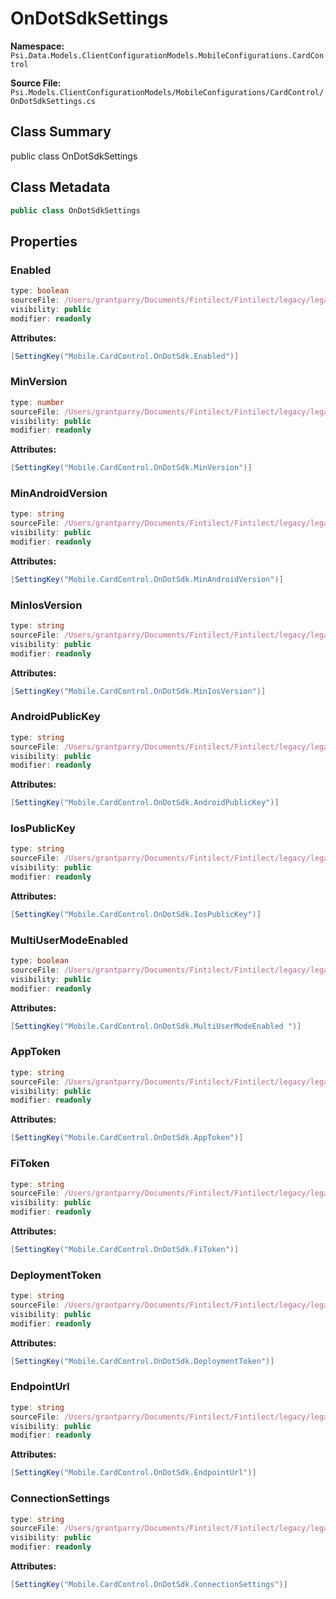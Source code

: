 # OnDotSdkSettings

**Namespace:** `Psi.Data.Models.ClientConfigurationModels.MobileConfigurations.CardControl`

**Source File:** `Psi.Models.ClientConfigurationModels/MobileConfigurations/CardControl/OnDotSdkSettings.cs`

## Class Summary

public class OnDotSdkSettings

## Class Metadata

```typescript
public class OnDotSdkSettings
```

## Properties

### Enabled

```typescript
type: boolean
sourceFile: /Users/grantparry/Documents/Fintilect/Fintilect/legacy/legacy-apis/Psi.Models.ClientConfigurationModels/MobileConfigurations/CardControl/OnDotSdkSettings.cs
visibility: public
modifier: readonly
```

**Attributes:**
```csharp
[SettingKey("Mobile.CardControl.OnDotSdk.Enabled")]
```

### MinVersion

```typescript
type: number
sourceFile: /Users/grantparry/Documents/Fintilect/Fintilect/legacy/legacy-apis/Psi.Models.ClientConfigurationModels/MobileConfigurations/CardControl/OnDotSdkSettings.cs
visibility: public
modifier: readonly
```

**Attributes:**
```csharp
[SettingKey("Mobile.CardControl.OnDotSdk.MinVersion")]
```

### MinAndroidVersion

```typescript
type: string
sourceFile: /Users/grantparry/Documents/Fintilect/Fintilect/legacy/legacy-apis/Psi.Models.ClientConfigurationModels/MobileConfigurations/CardControl/OnDotSdkSettings.cs
visibility: public
modifier: readonly
```

**Attributes:**
```csharp
[SettingKey("Mobile.CardControl.OnDotSdk.MinAndroidVersion")]
```

### MinIosVersion

```typescript
type: string
sourceFile: /Users/grantparry/Documents/Fintilect/Fintilect/legacy/legacy-apis/Psi.Models.ClientConfigurationModels/MobileConfigurations/CardControl/OnDotSdkSettings.cs
visibility: public
modifier: readonly
```

**Attributes:**
```csharp
[SettingKey("Mobile.CardControl.OnDotSdk.MinIosVersion")]
```

### AndroidPublicKey

```typescript
type: string
sourceFile: /Users/grantparry/Documents/Fintilect/Fintilect/legacy/legacy-apis/Psi.Models.ClientConfigurationModels/MobileConfigurations/CardControl/OnDotSdkSettings.cs
visibility: public
modifier: readonly
```

**Attributes:**
```csharp
[SettingKey("Mobile.CardControl.OnDotSdk.AndroidPublicKey")]
```

### IosPublicKey

```typescript
type: string
sourceFile: /Users/grantparry/Documents/Fintilect/Fintilect/legacy/legacy-apis/Psi.Models.ClientConfigurationModels/MobileConfigurations/CardControl/OnDotSdkSettings.cs
visibility: public
modifier: readonly
```

**Attributes:**
```csharp
[SettingKey("Mobile.CardControl.OnDotSdk.IosPublicKey")]
```

### MultiUserModeEnabled

```typescript
type: boolean
sourceFile: /Users/grantparry/Documents/Fintilect/Fintilect/legacy/legacy-apis/Psi.Models.ClientConfigurationModels/MobileConfigurations/CardControl/OnDotSdkSettings.cs
visibility: public
modifier: readonly
```

**Attributes:**
```csharp
[SettingKey("Mobile.CardControl.OnDotSdk.MultiUserModeEnabled ")]
```

### AppToken

```typescript
type: string
sourceFile: /Users/grantparry/Documents/Fintilect/Fintilect/legacy/legacy-apis/Psi.Models.ClientConfigurationModels/MobileConfigurations/CardControl/OnDotSdkSettings.cs
visibility: public
modifier: readonly
```

**Attributes:**
```csharp
[SettingKey("Mobile.CardControl.OnDotSdk.AppToken")]
```

### FiToken

```typescript
type: string
sourceFile: /Users/grantparry/Documents/Fintilect/Fintilect/legacy/legacy-apis/Psi.Models.ClientConfigurationModels/MobileConfigurations/CardControl/OnDotSdkSettings.cs
visibility: public
modifier: readonly
```

**Attributes:**
```csharp
[SettingKey("Mobile.CardControl.OnDotSdk.FiToken")]
```

### DeploymentToken

```typescript
type: string
sourceFile: /Users/grantparry/Documents/Fintilect/Fintilect/legacy/legacy-apis/Psi.Models.ClientConfigurationModels/MobileConfigurations/CardControl/OnDotSdkSettings.cs
visibility: public
modifier: readonly
```

**Attributes:**
```csharp
[SettingKey("Mobile.CardControl.OnDotSdk.DeploymentToken")]
```

### EndpointUrl

```typescript
type: string
sourceFile: /Users/grantparry/Documents/Fintilect/Fintilect/legacy/legacy-apis/Psi.Models.ClientConfigurationModels/MobileConfigurations/CardControl/OnDotSdkSettings.cs
visibility: public
modifier: readonly
```

**Attributes:**
```csharp
[SettingKey("Mobile.CardControl.OnDotSdk.EndpointUrl")]
```

### ConnectionSettings

```typescript
type: string
sourceFile: /Users/grantparry/Documents/Fintilect/Fintilect/legacy/legacy-apis/Psi.Models.ClientConfigurationModels/MobileConfigurations/CardControl/OnDotSdkSettings.cs
visibility: public
modifier: readonly
```

**Attributes:**
```csharp
[SettingKey("Mobile.CardControl.OnDotSdk.ConnectionSettings")]
```

